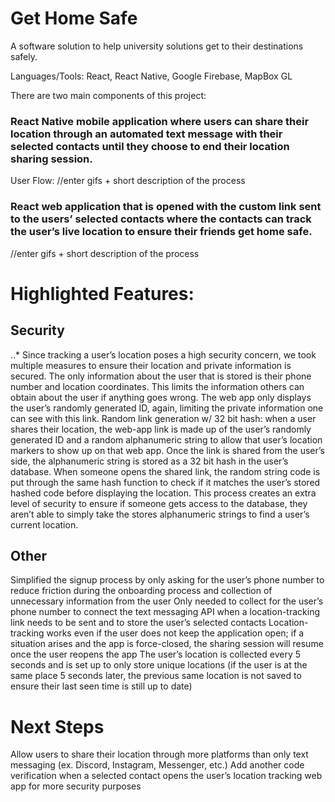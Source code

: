 # Get Home Safe
A software solution to help university solutions get to their destinations safely.

Languages/Tools: React, React Native, Google Firebase, MapBox GL

There are two main components of this project:
### React Native mobile application where users can share their location through an automated text message with their selected contacts until they choose to end their location sharing session.

User Flow:
//enter gifs + short description of the process 

### React web application that is opened with the custom link sent to the users’ selected contacts where the contacts can track the user’s live location to ensure their friends get home safe.

//enter gifs + short description of the process 

# Highlighted Features:

## Security
..* Since tracking a user’s location poses a high security concern, we took multiple measures to ensure their location and private information is secured.
The only information about the user that is stored is their phone number and location coordinates. This limits the information others can obtain about the user if anything goes wrong. 
The web app only displays the user’s randomly generated ID, again, limiting the private information one can see with this link.
Random link generation w/ 32 bit hash: when a user shares their location, the web-app link is made up of the user’s randomly generated ID and a random alphanumeric string to allow that user’s location markers to show up on that web app. Once the link is shared from the user’s side, the alphanumeric string is stored as a 32 bit hash in the user’s database. When someone opens the shared link, the random string code is put through the same hash function to check if it matches the user’s stored hashed code before displaying the location. This process creates an extra level of security to ensure if someone gets access to the database, they aren’t able to simply take the stores alphanumeric strings to find a user’s current location.

## Other
Simplified the signup process by only asking for the user’s phone number to reduce friction during the onboarding process and collection of unnecessary information from the user
Only needed to collect for the user’s phone number to connect the text messaging API when a location-tracking link needs to be sent and to store the user’s selected contacts
Location-tracking works even if the user does not keep the application open; if a situation arises and the app is force-closed, the sharing session will resume once the user reopens the app
The user’s location is collected every 5 seconds and is set up to only store unique locations (if the user is at the same place 5 seconds later, the previous same location is not saved to ensure their last seen time is still up to date)


# Next Steps
Allow users to share their location through more platforms than only text messaging (ex. Discord, Instagram, Messenger, etc.)
Add another code verification when a selected contact opens the user’s location tracking web app for more security purposes
